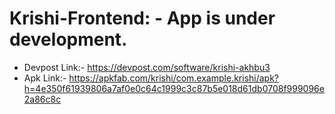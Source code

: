 # Krishi-Frontend: - App is under development.


- Devpost Link:- https://devpost.com/software/krishi-akhbu3
- Apk Link:- https://apkfab.com/krishi/com.example.krishi/apk?h=4e350f61939806a7af0e0c64c1999c3c87b5e018d61db0708f999096e2a86c8c
